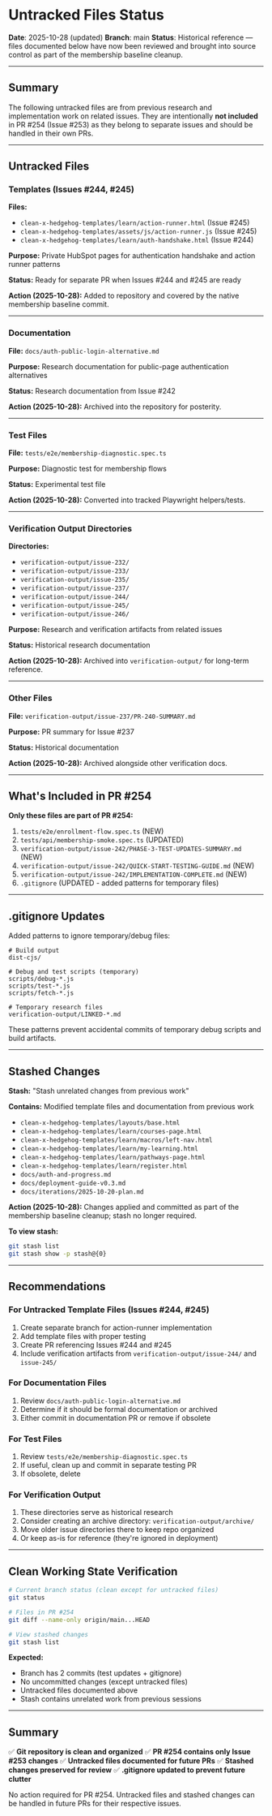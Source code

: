 # Untracked Files Status

**Date**: 2025-10-28 (updated)
**Branch**: main
**Status**: Historical reference — files documented below have now been reviewed and brought into source control as part of the membership baseline cleanup.

---

## Summary

The following untracked files are from previous research and implementation work on related issues. They are intentionally **not included** in PR #254 (Issue #253) as they belong to separate issues and should be handled in their own PRs.

---

## Untracked Files

### Templates (Issues #244, #245)

**Files:**
- `clean-x-hedgehog-templates/learn/action-runner.html` (Issue #245)
- `clean-x-hedgehog-templates/assets/js/action-runner.js` (Issue #245)
- `clean-x-hedgehog-templates/learn/auth-handshake.html` (Issue #244)

**Purpose:** Private HubSpot pages for authentication handshake and action runner patterns

**Status:** Ready for separate PR when Issues #244 and #245 are ready

**Action (2025-10-28):** Added to repository and covered by the native membership baseline commit.

---

### Documentation

**File:** `docs/auth-public-login-alternative.md`

**Purpose:** Research documentation for public-page authentication alternatives

**Status:** Research documentation from Issue #242

**Action (2025-10-28):** Archived into the repository for posterity.

---

### Test Files

**File:** `tests/e2e/membership-diagnostic.spec.ts`

**Purpose:** Diagnostic test for membership flows

**Status:** Experimental test file

**Action (2025-10-28):** Converted into tracked Playwright helpers/tests.

---

### Verification Output Directories

**Directories:**
- `verification-output/issue-232/`
- `verification-output/issue-233/`
- `verification-output/issue-235/`
- `verification-output/issue-237/`
- `verification-output/issue-244/`
- `verification-output/issue-245/`
- `verification-output/issue-246/`

**Purpose:** Research and verification artifacts from related issues

**Status:** Historical research documentation

**Action (2025-10-28):** Archived into `verification-output/` for long-term reference.

---

### Other Files

**File:** `verification-output/issue-237/PR-240-SUMMARY.md`

**Purpose:** PR summary for Issue #237

**Status:** Historical documentation

**Action (2025-10-28):** Archived alongside other verification docs.

---

## What's Included in PR #254

**Only these files are part of PR #254:**
1. `tests/e2e/enrollment-flow.spec.ts` (NEW)
2. `tests/api/membership-smoke.spec.ts` (UPDATED)
3. `verification-output/issue-242/PHASE-3-TEST-UPDATES-SUMMARY.md` (NEW)
4. `verification-output/issue-242/QUICK-START-TESTING-GUIDE.md` (NEW)
5. `verification-output/issue-242/IMPLEMENTATION-COMPLETE.md` (NEW)
6. `.gitignore` (UPDATED - added patterns for temporary files)

---

## .gitignore Updates

Added patterns to ignore temporary/debug files:
```gitignore
# Build output
dist-cjs/

# Debug and test scripts (temporary)
scripts/debug-*.js
scripts/test-*.js
scripts/fetch-*.js

# Temporary research files
verification-output/LINKED-*.md
```

These patterns prevent accidental commits of temporary debug scripts and build artifacts.

---

## Stashed Changes

**Stash:** "Stash unrelated changes from previous work"

**Contains:** Modified template files and documentation from previous work
- `clean-x-hedgehog-templates/layouts/base.html`
- `clean-x-hedgehog-templates/learn/courses-page.html`
- `clean-x-hedgehog-templates/learn/macros/left-nav.html`
- `clean-x-hedgehog-templates/learn/my-learning.html`
- `clean-x-hedgehog-templates/learn/pathways-page.html`
- `clean-x-hedgehog-templates/learn/register.html`
- `docs/auth-and-progress.md`
- `docs/deployment-guide-v0.3.md`
- `docs/iterations/2025-10-20-plan.md`

**Action (2025-10-28):** Changes applied and committed as part of the membership baseline cleanup; stash no longer required.

**To view stash:**
```bash
git stash list
git stash show -p stash@{0}
```

---

## Recommendations

### For Untracked Template Files (Issues #244, #245)
1. Create separate branch for action-runner implementation
2. Add template files with proper testing
3. Create PR referencing Issues #244 and #245
4. Include verification artifacts from `verification-output/issue-244/` and `issue-245/`

### For Documentation Files
1. Review `docs/auth-public-login-alternative.md`
2. Determine if it should be formal documentation or archived
3. Either commit in documentation PR or remove if obsolete

### For Test Files
1. Review `tests/e2e/membership-diagnostic.spec.ts`
2. If useful, clean up and commit in separate testing PR
3. If obsolete, delete

### For Verification Output
1. These directories serve as historical research
2. Consider creating an archive directory: `verification-output/archive/`
3. Move older issue directories there to keep repo organized
4. Or keep as-is for reference (they're ignored in deployment)

---

## Clean Working State Verification

```bash
# Current branch status (clean except for untracked files)
git status

# Files in PR #254
git diff --name-only origin/main...HEAD

# View stashed changes
git stash list
```

**Expected:**
- Branch has 2 commits (test updates + gitignore)
- No uncommitted changes (except untracked files)
- Untracked files documented above
- Stash contains unrelated work from previous sessions

---

## Summary

✅ **Git repository is clean and organized**
✅ **PR #254 contains only Issue #253 changes**
✅ **Untracked files documented for future PRs**
✅ **Stashed changes preserved for review**
✅ **.gitignore updated to prevent future clutter**

No action required for PR #254. Untracked files and stashed changes can be handled in future PRs for their respective issues.
